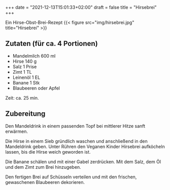 +++
date = "2021-12-13T15:01:33+02:00"
draft = false
title = "Hirsebrei"
+++

Ein Hirse-Obst-Brei-Rezept
{{< figure src="img/hirsebrei.jpg" title="Hirsebrei" >}}

<!--more-->
## Zutaten (für ca. 4 Portionen)
- Mandelmilch 600 ml
- Hirse 140 g
- Salz 1 Prise
- Zimt 1 TL
- Leinenöl 1 EL
- Banane 1 Stk
- Blaubeeren oder Apfel

Zeit: ca. 25 min.


## Zubereitung
Den Mandeldrink in einem passenden Topf bei mittlerer Hitze sanft erwärmen.

Die Hirse in einem Sieb gründlich waschen und anschließend in den Mandeldrink geben. Unter Rühren den Veganen Kinder Hirsebrei aufköcheln lassen, bis die Hirse weich geworden ist.

Die Banane schälen und mit einer Gabel zerdrücken. Mit dem Salz, dem Öl und dem Zimt zum Brei hinzugeben.

Den fertigen Brei auf Schüsseln verteilen und mit den frischen, gewaschenen Blaubeeren dekorieren.

